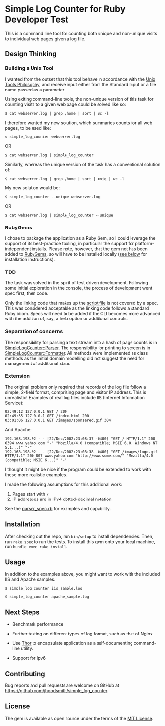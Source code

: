 # Simple Log Counter for Ruby Developer Test

This is a command line tool for counting both unique and non-unique
visits to individual web pages given a log file.

## Design Thinking

### Building a Unix Tool

I wanted from the outset that this tool behave in accordance with the [Unix
Tools Philosophy](https://tldp.org/LDP/GNU-Linux-Tools-Summary/html/c1089.htm),
and receive input either from the Standard Input or a file name passed as a
parameter.

Using exiting command-line tools, the non-unique version of this task for
counting visits to a given web page could be solved like so:

	$ cat webserver.log | grep /home | sort | wc -l
	
I therefore wanted my new solution, which summaries counts for all web pages, to
be used like:

	$ simple_log_counter webserver.log
	
OR

	$ cat webserver.log | simple_log_counter
	
Similarly, whereas the unique version of the task has a conventional solution of:

	$ cat webserver.log | grep /home | sort | uniq | wc -l
	
My new solution would be:

	$ simple_log_counter --unique webserver.log
	
OR

	$ cat webserver.log | simple_log_counter --unique


### RubyGems

I chose to package the application as a Ruby Gem, so I could leverage the support of
its best-practice tooling, in particular the support for platform-independent
installs. Please note, however, that the gem not has been added to
[RubyGems](https://rubygems.org), so will have to be installed locally ([see
below](#installation) for installation instructions).

### TDD

The task was solved in the spirit of test driven development. Following some initial
exploration in the console, the process of development went spec first, then code.

Only the linking code that makes up the [script file](exe/simple_log_counter) is
not covered by a spec. This was considered acceptable as the linking code
follows a standard Ruby idiom. Specs will need to be added if the CLI becomes
more advanced with the addition of, say, a help option or additional controls.

### Separation of concerns

The responsibility for parsing a text stream into a hash of page counts is in
[SimpleLogCounter::Parser](lib/simple_log_counter/parser.rb). The responsibility
for printing to screen is in
[SimpleLogCounter::Formatter](lib/simple_log_counter/formatter.rb). All methods
were implemented as class methods as the initial domain modelling did not
suggest the need for management of additional state.

### Extension

The original problem only required that records of the log file follow a
simple, 2-field format, comprising page and visitor IP address. This is
unrealistic! Examples of real log files include IIS (Internet Information Service):
```
02:49:12 127.0.0.1 GET / 200
02:49:35 127.0.0.1 GET /index.html 200
03:01:06 127.0.0.1 GET /images/sponsered.gif 304
```

And Apache:

```
192.168.198.92 - - [22/Dec/2002:23:08:37 -0400] "GET / HTTP/1.1" 200 6394 www.yahoo.com "-" "Mozilla/4.0 (compatible; MSIE 6.0; Windows NT 5.1...)" "-"
192.168.198.92 - - [22/Dec/2002:23:08:38 -0400] "GET /images/logo.gif HTTP/1.1" 200 807 www.yahoo.com "http://www.some.com/" "Mozilla/4.0 (compatible; MSIE 6...)" "-"
```

I thought it might be nice if the program could be extended to work with these
more realistic examples.

I made the following assumptions for this additional work:

1. Pages start with `/`
2. IP addresses are in IPv4 dotted-decimal notation

See the [parser_spec.rb](spec/parser_spec.rb) for examples and capability.

## Installation

After checking out the repo, run `bin/setup` to install dependencies. Then, run
`rake spec` to run the tests. To install this gem onto your local machine, run
`bundle exec rake install`.

## Usage

In addition to the examples above, you might want to work with the included IIS and Apache samples.

	$ simple_log_counter iis_sample.log
	
	$ simple_log_counter apache_sample.log


## Next Steps

- Benchmark performance

- Further testing on different types of log format, such as that of Nginx.

- Use [Thor](https://github.com/rails/thor) to encapsulate application as a
  self-documenting command-line utility.

- Support for Ipv6

## Contributing

Bug reports and pull requests are welcome on GitHub at
https://github.com/jhoodsmith/simple_log_counter.

## License

The gem is available as open source under the terms of the [MIT
License](https://opensource.org/licenses/MIT).
